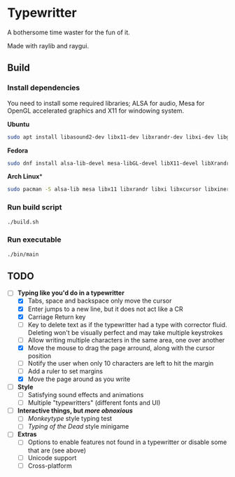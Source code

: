 # Typewritter

A bothersome time waster for the fun of it.

Made with raylib and raygui.

## Build

### Install dependencies

You need to install some required libraries; ALSA for audio, Mesa for OpenGL accelerated graphics and X11 for windowing system.

**Ubuntu**

```bash
sudo apt install libasound2-dev libx11-dev libxrandr-dev libxi-dev libgl1-mesa-dev libglu1-mesa-dev libxcursor-dev libxinerama-dev libwayland-dev libxkbcommon-dev
```

**Fedora**

```bash
sudo dnf install alsa-lib-devel mesa-libGL-devel libX11-devel libXrandr-devel libXi-devel libXcursor-devel libXinerama-devel libatomic
```

**Arch Linux***

```bash
sudo pacman -S alsa-lib mesa libx11 libxrandr libxi libxcursor libxinerama
```

### Run build script

```bash
./build.sh
```

### Run executable

```bash
./bin/main
```

## TODO

- [ ] **Typing like you'd do in a typewritter**
  - [x] Tabs, space and backspace only move the cursor
  - [x] Enter jumps to a new line, but it does not act like a CR
  - [x] Carriage Return key
  - [ ] Key to delete text as if the typewritter had a type with corrector fluid.
  Deleting won't be visually perfect and may take multiple keystrokes
  - [ ] Allow writing multiple characters in the same area, one over another
  - [x] Move the mouse to drag the page arround, along with the cursor position
  - [ ] Notify the user when only 10 characters are left to hit the margin
  - [ ] Add a ruler to set margins
  - [x] Move the page around as you write
- [ ] **Style**
  - [ ] Satisfying sound effects and animations
  - [ ] Multiple "typewritters" (different fonts and UI)
- [ ] **Interactive things, but *more obnoxious***
  - [ ] *Monkeytype* style typing test
  - [ ] *Typing of the Dead* style minigame
- [ ] **Extras**
  - [ ] Options to enable features not found in a typewritter or disable some that are (see above)
  - [ ] Unicode support
  - [ ] Cross-platform
